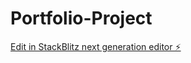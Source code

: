 # Portfolio-Project

[Edit in StackBlitz next generation editor ⚡️](https://stackblitz.com/~/github.com/Vinayak-kmt/Portfolio-Project)